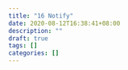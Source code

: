 ```yaml
---
title: "16 Notify"
date: 2020-08-12T16:38:41+08:00
description: ""
draft: true
tags: []
categories: []
---
```

